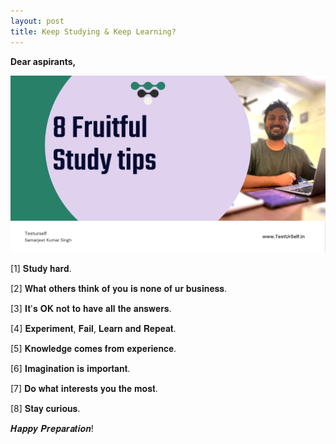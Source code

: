 ```yaml
---
layout: post
title: Keep Studying & Keep Learning? 
---
```


**Dear aspirants,**

![image](/assets/images/873003E4-60B5-43A7-AF08-D845000D5C3E.png)

[1] 𝐒𝐭𝐮𝐝𝐲 𝐡𝐚𝐫𝐝.

[2] 𝐖𝐡𝐚𝐭 𝐨𝐭𝐡𝐞𝐫𝐬 𝐭𝐡𝐢𝐧𝐤 𝐨𝐟 𝐲𝐨𝐮 𝐢𝐬 𝐧𝐨𝐧𝐞 𝐨𝐟 𝐮𝐫 𝐛𝐮𝐬𝐢𝐧𝐞𝐬𝐬.

[3] 𝐈𝐭'𝐬 𝐎𝐊 𝐧𝐨𝐭 𝐭𝐨 𝐡𝐚𝐯𝐞 𝐚𝐥𝐥 𝐭𝐡𝐞 𝐚𝐧𝐬𝐰𝐞𝐫𝐬.

[4] 𝐄𝐱𝐩𝐞𝐫𝐢𝐦𝐞𝐧𝐭, 𝐅𝐚𝐢𝐥, 𝐋𝐞𝐚𝐫𝐧 𝐚𝐧𝐝 𝐑𝐞𝐩𝐞𝐚𝐭.

[5] 𝐊𝐧𝐨𝐰𝐥𝐞𝐝𝐠𝐞 𝐜𝐨𝐦𝐞𝐬 𝐟𝐫𝐨𝐦 𝐞𝐱𝐩𝐞𝐫𝐢𝐞𝐧𝐜𝐞.

[6] 𝐈𝐦𝐚𝐠𝐢𝐧𝐚𝐭𝐢𝐨𝐧 𝐢𝐬 𝐢𝐦𝐩𝐨𝐫𝐭𝐚𝐧𝐭.

[7] 𝐃𝐨 𝐰𝐡𝐚𝐭 𝐢𝐧𝐭𝐞𝐫𝐞𝐬𝐭𝐬 𝐲𝐨𝐮 𝐭𝐡𝐞 𝐦𝐨𝐬𝐭.

[8] 𝐒𝐭𝐚𝐲 𝐜𝐮𝐫𝐢𝐨𝐮𝐬.

𝑯𝒂𝒑𝒑𝒚 𝑷𝒓𝒆𝒑𝒂𝒓𝒂𝒕𝒊𝒐𝒏!
